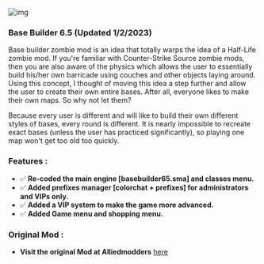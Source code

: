 ![img](https://i66.servimg.com/u/f66/14/16/45/93/new_zo11.jpg)
### __Base Builder 6.5 (Updated 1/2/2023)__
Base builder zombie mod is an idea that totally warps the idea of a Half-Life zombie mod. If you're familiar with Counter-Strike Source zombie mods, then you are also aware of the physics which allows the user to essentially build his/her own barricade using couches and other objects laying around. Using this concept, I thought of moving this idea a step further and allow the user to create their own entire bases. After all, everyone likes to make their own maps. So why not let them?

Because every user is different and will like to build their own different styles of bases, every round is different. It is nearly impossible to recreate exact bases (unless the user has practiced significantly), so playing one map won't get too old too quickly.

### __Features :__
* ✅ **Re-coded the main engine [basebuilder65.sma] and classes menu.**
* ✅ **Added prefixes manager [colorchat + prefixes] for administrators and VIPs only.**
* ✅ **Added a VIP system to make the game more advanced.**
* ✅ **Added Game menu and shopping menu.**

### __Original Mod :__
* **Visit the original Mod at Alliedmodders** [here](https://forums.alliedmods.net/showthread.php?t=144287)
